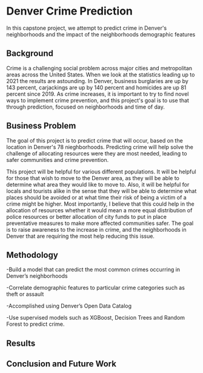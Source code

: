 # Denver Crime Prediction
In this capstone project, we attempt to predict crime in Denver's neighborhoods and the impact of the neighborhoods demographic features

## **Background** 

Crime is a challenging social problem across major cities and metropolitan areas across the United States. When we look at the statistics leading up to 2021 the results are astounding. In Denver, business burglaries are up by 143 percent, carjackings are up by 140 percent and homicides are up 81 percent since 2019. As crime increases, it is important to try to find novel ways to implement crime prevention, and this project's goal is to use that through prediction, focused on neighborhoods and time of day.

## **Business Problem**

The goal of this project is to predict crime that will occur, based on the location in Denver's 78 nieghborhoods. Predicting crime will help solve the challenge of allocating resources were they are most needed, leading to safer communities and crime prevention.  

This project will be helpful for various different populations. It will be helpful for those that wish to move to the Denver area, as they will be able to determine what area they would like to move to. Also, it will be helpful for locals and tourists alike in the sense that they will be able to determine what places should be avoided or at what time their risk of being a victim of a crime might be higher. Most importantly, I believe that this could help in the allocation of resources whether it would mean a more equal distribution of police resources or better allocation of city funds to put in place preventative measures to make more affected communities safer. The goal is to raise awareness to the increase in crime, and the neighborhoods in Denver that are requiring the most help reducing this issue.

## **Methodology**

-Build a model that can predict the most common crimes occurring in Denver’s neighborhoods

-Correlate demographic features to particular crime categories such as theft or assault

-Accomplished using Denver’s Open Data Catalog

-Use supervised models such as XGBoost, Decision Trees and Random Forest to predict crime.

## **Results**

## **Conclusion and Future Work**

